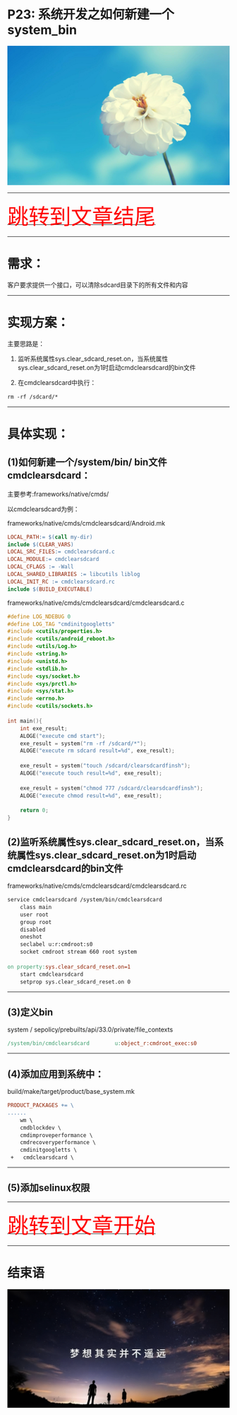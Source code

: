 # P23: 系统开发之如何新建一个system_bin

<img src="../flower/flower_p23.png">

---

[<font face='黑体' color=#ff0000 size=40 >跳转到文章结尾</font>](#参考资料)

---



# 需求：

客户要求提供一个接口，可以清除sdcard目录下的所有文件和内容


---

# 实现方案：

主要思路是：

1) 监听系统属性sys.clear_sdcard_reset.on，当系统属性sys.clear_sdcard_reset.on为1时启动cmdclearsdcard的bin文件

2) 在cmdclearsdcard中执行：

```makefile
rm -rf /sdcard/*
```

---


# 具体实现：

## (1)如何新建一个/system/bin/ bin文件cmdclearsdcard：

主要参考:frameworks/native/cmds/

以cmdclearsdcard为例：

frameworks/native/cmds/cmdclearsdcard/Android.mk

```makefile
LOCAL_PATH:= $(call my-dir)
include $(CLEAR_VARS)
LOCAL_SRC_FILES:= cmdclearsdcard.c
LOCAL_MODULE:= cmdclearsdcard
LOCAL_CFLAGS := -Wall
LOCAL_SHARED_LIBRARIES := libcutils liblog
LOCAL_INIT_RC := cmdclearsdcard.rc
include $(BUILD_EXECUTABLE)
```

frameworks/native/cmds/cmdclearsdcard/cmdclearsdcard.c

```c
#define LOG_NDEBUG 0
#define LOG_TAG "cmdinitgoogletts"
#include <cutils/properties.h>
#include <cutils/android_reboot.h>
#include <utils/Log.h>
#include <string.h>
#include <unistd.h>
#include <stdlib.h>
#include <sys/socket.h>
#include <sys/prctl.h>
#include <sys/stat.h>
#include <errno.h>
#include <cutils/sockets.h>

int main(){
    int exe_result;
    ALOGE("execute cmd start");
    exe_result = system("rm -rf /sdcard/*");
    ALOGE("execute rm sdcard result=%d", exe_result);

    exe_result = system("touch /sdcard/clearsdcardfinsh");
    ALOGE("execute touch result=%d", exe_result);

    exe_result = system("chmod 777 /sdcard/clearsdcardfinsh");
    ALOGE("execute chmod result=%d", exe_result);

    return 0;  
}
```


## (2)监听系统属性sys.clear_sdcard_reset.on，当系统属性sys.clear_sdcard_reset.on为1时启动cmdclearsdcard的bin文件

frameworks/native/cmds/cmdclearsdcard/cmdclearsdcard.rc

```makefile
service cmdclearsdcard /system/bin/cmdclearsdcard
    class main
    user root
    group root
    disabled
    oneshot
    seclabel u:r:cmdroot:s0
    socket cmdroot stream 660 root system

on property:sys.clear_sdcard_reset.on=1
    start cmdclearsdcard
    setprop sys.clear_sdcard_reset.on 0
```


---

## (3)定义bin

system / sepolicy/prebuilts/api/33.0/private/file_contexts

```makefile
/system/bin/cmdclearsdcard        u:object_r:cmdroot_exec:s0
```

---

## (4)添加应用到系统中：

build/make/target/product/base_system.mk


```makefile
PRODUCT_PACKAGES += \
......
    wm \
    cmdblockdev \
    cmdimproveperformance \
    cmdrecoveryperformance \
    cmdinitgoogletts \
 +   cmdclearsdcard \
```

---


## (5)添加selinux权限


---

[<font face='黑体' color=#ff0000 size=40 >跳转到文章开始</font>](#p23-系统开发之如何新建一个system_bin)

---

# 结束语

<img src="../Images/end_001.png">
